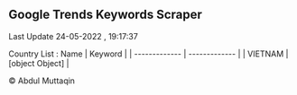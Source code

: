 

## Google Trends Keywords Scraper 
 
Last Update 24-05-2022 , 19:17:37

Country List :
 Name  | Keyword |
| ------------- | ------------- |
| VIETNAM | [object Object] |



© Abdul Muttaqin 
